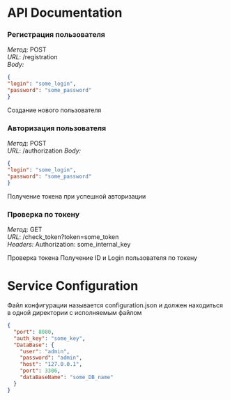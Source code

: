 # API Documentation

###  Регистрация пользователя
*Метод*: POST  
*URL*: /registration    
*Body:*
```json
{
"login": "some_login",
"password": "some_password"
}
```

Создание нового пользователя

###  Авторизация пользователя
*Метод*: POST  
*URL*: /authorization
*Body:*
```json
{
"login": "some_login",
"password": "some_password"
}
```

Получение токена при успешной авторизации

###  Проверка по токену
*Метод*: GET  
*URL*: /check_token?token=some_token    
*Headers:* Authorization: some_internal_key

Проверка токена
Получение ID и Login пользователя по токену

# Service Configuration

Файл конфигурации называется configuration.json и должен находиться в одной директории с исполняемым файлом

```json
{
  "port": 8080,
  "auth_key": "some_key",
  "DataBase": {
    "user": "admin",
    "password": "admin",
    "host": "127.0.0.1",
    "port": 3306,
    "dataBaseName": "some_DB_name"
  }
}
```